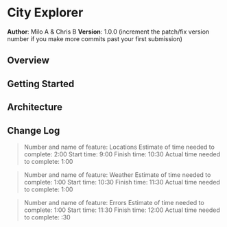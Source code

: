 # City Explorer

**Author**: Milo A & Chris B
**Version**: 1.0.0 (increment the patch/fix version number if you make more commits past your first submission)

## Overview
<!-- Provide a high level overview of what this application is and why you are building it, beyond the fact that it's an assignment for this class. (i.e. What's your problem domain?) -->

## Getting Started
<!-- What are the steps that a user must take in order to build this app on their own machine and get it running? -->

## Architecture
<!-- Provide a detailed description of the application design. What technologies (languages, libraries, etc) you're using, and any other relevant design information. -->

## Change Log
<!-- Use this area to document the iterative changes made to your application as each feature is successfully implemented. Use time stamps. Here's an examples:

01-01-2001 4:59pm - Application now has a fully-functional express server, with a GET route for the location resource.

## Credits and Collaborations
<!-- Give credit (and a link) to other people or resources that helped you build this application. -->


> Number and name of feature: Locations
> Estimate of time needed to complete: 2:00
> Start time: 9:00
> Finish time: 10:30
> Actual time needed to complete: 1:00


> Number and name of feature: Weather
> Estimate of time needed to complete: 1:00
> Start time: 10:30
> Finish time: 11:30
> Actual time needed to complete: 1:00

> Number and name of feature: Errors
> Estimate of time needed to complete: 1:00
> Start time: 11:30
> Finish time: 12:00
> Actual time needed to complete: :30